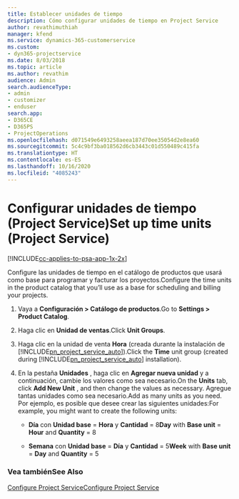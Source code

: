 ```yaml
---
title: Establecer unidades de tiempo
description: Cómo configurar unidades de tiempo en Project Service
author: revathimuthiah
manager: kfend
ms.service: dynamics-365-customerservice
ms.custom:
- dyn365-projectservice
ms.date: 8/03/2018
ms.topic: article
ms.author: revathim
audience: Admin
search.audienceType:
- admin
- customizer
- enduser
search.app:
- D365CE
- D365PS
- ProjectOperations
ms.openlocfilehash: d071549e6493258aeea187d70ee35054d2e8ea60
ms.sourcegitcommit: 5c4c9bf3ba018562d6cb3443c01d550489c415fa
ms.translationtype: HT
ms.contentlocale: es-ES
ms.lasthandoff: 10/16/2020
ms.locfileid: "4085243"
---
```

# <a name="set-up-time-units-project-service"></a><span data-ttu-id="f417c-103">Configurar unidades de tiempo (Project Service)</span><span class="sxs-lookup"><span data-stu-id="f417c-103">Set up time units (Project Service)</span></span>

[!INCLUDE[cc-applies-to-psa-app-1x-2x](../includes/cc-applies-to-psa-app-1x-2x.md)]

<span data-ttu-id="f417c-104">Configure las unidades de tiempo en el catálogo de productos que usará como base para programar y facturar los proyectos.</span><span class="sxs-lookup"><span data-stu-id="f417c-104">Configure the time units in the product catalog that you’ll use as a base for scheduling and billing your projects.</span></span>  
  
1. <span data-ttu-id="f417c-105">Vaya a **Configuración > Catálogo de productos**.</span><span class="sxs-lookup"><span data-stu-id="f417c-105">Go to **Settings > Product Catalog**.</span></span>  
  
2. <span data-ttu-id="f417c-106">Haga clic en **Unidad de ventas**.</span><span class="sxs-lookup"><span data-stu-id="f417c-106">Click **Unit Groups**.</span></span>  
  
3. <span data-ttu-id="f417c-107">Haga clic en la unidad de venta **Hora** (creada durante la instalación de [!INCLUDE[pn_project_service_auto](../includes/pn-project-service-auto.md)]).</span><span class="sxs-lookup"><span data-stu-id="f417c-107">Click the **Time** unit group (created during [!INCLUDE[pn_project_service_auto](../includes/pn-project-service-auto.md)] installation).</span></span>  
  
4. <span data-ttu-id="f417c-108">En la pestaña **Unidades** , haga clic en **Agregar nueva unidad** y a continuación, cambie los valores como sea necesario.</span><span class="sxs-lookup"><span data-stu-id="f417c-108">On the **Units** tab, click **Add New Unit** , and then change the values as necessary.</span></span> <span data-ttu-id="f417c-109">Agregue tantas unidades como sea necesario.</span><span class="sxs-lookup"><span data-stu-id="f417c-109">Add as many units as you need.</span></span> <span data-ttu-id="f417c-110">Por ejemplo, es posible que desee crear las siguientes unidades:</span><span class="sxs-lookup"><span data-stu-id="f417c-110">For example, you might want to create the following units:</span></span>  
  
   - <span data-ttu-id="f417c-111">**Día** con **Unidad base** = **Hora** y **Cantidad** = 8</span><span class="sxs-lookup"><span data-stu-id="f417c-111">**Day** with **Base unit** = **Hour** and **Quantity** = 8</span></span>  
  
   - <span data-ttu-id="f417c-112">**Semana** con **Unidad base** = **Día** y **Cantidad** = 5</span><span class="sxs-lookup"><span data-stu-id="f417c-112">**Week** with **Base unit** = **Day** and **Quantity** = 5</span></span>  
  
### <a name="see-also"></a><span data-ttu-id="f417c-113">Vea también</span><span class="sxs-lookup"><span data-stu-id="f417c-113">See Also</span></span>  
 [<span data-ttu-id="f417c-114">Configure Project Service</span><span class="sxs-lookup"><span data-stu-id="f417c-114">Configure Project Service</span></span>](../psa/configure.md)
